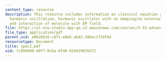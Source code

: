 ```yaml
---
content_type: resource
description: This resource includes information on classical equation of motion for
  harmonic oscillation, harmonic oscillator with no damping/no external force, damping,
  and interaction of molecule with EM field.
file: https://ol-ocw-studio-app-qa.s3.amazonaws.com/courses/5-33-advanced-chemical-experimentation-and-instrumentation-fall-2007/fc856998d9f70cba0f40919429835b72_spec2.pdf
file_type: application/pdf
parent_uid: a0626016-c8f1-e8e6-ab42-386ec1f29f44
resourcetype: Document
title: spec2.pdf
uid: fc856998-d9f7-0cba-0f40-919429835b72
---
```

